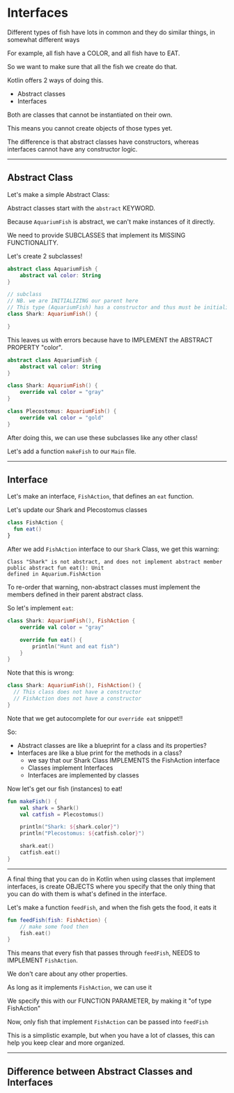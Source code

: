 # Interfaces

Different types of fish have lots in common and they do similar things, in
somewhat different ways

For example, all fish have a COLOR, and all fish have to EAT.

So we want to make sure that all the fish we create do that.

Kotlin offers 2 ways of doing this.
- Abstract classes
- Interfaces

Both are classes that cannot be instantiated on their own.

This means you cannot create objects of those types yet.

The difference is that abstract classes have constructors, whereas interfaces
cannot have any constructor logic.

----
## Abstract Class
Let's make a simple Abstract Class:

Abstract classes start with the `abstract` KEYWORD.

Because `AquariumFish` is abstract, we can't make instances of it directly.

We need to provide SUBCLASSES that implement its MISSING FUNCTIONALITY.

Let's create 2 subclasses!
```kotlin
abstract class AquariumFish {
    abstract val color: String
}

// subclass
// NB. we are INITIALIZING our parent here
// This type (AquariumFish) has a constructor and thus must be initialized here
class Shark: AquariumFish() {

}
```

This leaves us with errors because have to IMPLEMENT the ABSTRACT PROPERTY
"color".

```kotlin
abstract class AquariumFish {
    abstract val color: String
}

class Shark: AquariumFish() {
    override val color = "gray"
}

class Plecostomus: AquariumFish() {
    override val color = "gold"
}
```

After doing this, we can use these subclasses like any other class!

Let's add a function `makeFish` to our `Main` file.


----
## Interface
Let's make an interface, `FishAction`, that defines an `eat` function.

Let's update our Shark and Plecostomus classes

```kotlin
class FishAction {
  fun eat()
}
```

After we add `FishAction` interface to our `Shark` Class, we get this warning:
```
Class "Shark" is not abstract, and does not implement abstract member
public abstract fun eat(): Unit
defined in Aquarium.FishAction
```

To re-order that warning,
non-abstract classes must implement the members defined in their parent abstract
class.

So let's implement `eat`:
```kotlin
class Shark: AquariumFish(), FishAction {
    override val color = "gray"

    override fun eat() {
        println("Hunt and eat fish")
    }
}
```

Note that this is wrong:
```kotlin
class Shark: AquariumFish(), FishAction() {
  // This class does not have a constructor
  // FishAction does not have a constructor
}
```


Note that we get autocomplete for our `override eat` snippet!!

So:
- Abstract classes are like a blueprint for a class and its properties?
- Interfaces are like a blue print for the methods in a class?
  - we say that our Shark Class IMPLEMENTS the FishAction interface
  - Classes implement Interfaces
  - Interfaces are implemented by classes

Now let's get our fish (instances) to eat!
```kotlin
fun makeFish() {
    val shark = Shark()
    val catfish = Plecostomus()

    println("Shark: ${shark.color}")
    println("Plecostomus: ${catfish.color}")

    shark.eat()
    catfish.eat()
}
```


----
A final thing that you can do in Kotlin when using classes that implement
interfaces, is create OBJECTS where you specify that the only thing that you can
do with them is what's defined in the interface.

Let's make a function `feedFish`, and when the fish gets the food, it eats it

```kotlin
fun feedFish(fish: FishAction) {
    // make some food then
    fish.eat()
}
```

This means that every fish that passes through `feedFish`, NEEDS to IMPLEMENT
`FishAction`.

We don't care about any other properties.

As long as it implements `FishAction`, we can use it

We specify this with our FUNCTION PARAMETER, by making it "of type FishAction"

Now, only fish that implement `FishAction` can be passed into `feedFish`

This is a simplistic example, but when you have a lot of classes, this can help
you keep clear and more organized.

----
## Difference between Abstract Classes and Interfaces
